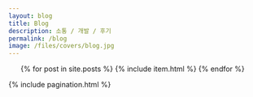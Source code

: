 ```yaml
---
layout: blog
title: Blog
description: 소통 / 개발 / 후기
permalink: /blog
image: /files/covers/blog.jpg
---
```

<ul id="post-list">
    {% for post in site.posts %}
        {% include item.html %}
    {% endfor %}
</ul>
{% include pagination.html %}